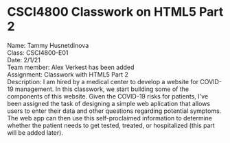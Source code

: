 # CSCI4800 Classwork on HTML5 Part 2
Name: Tammy Husnetdinova <br>
Class: CSCI4800-E01 <br>
Date: 2/1/21 <br>
Team member: Alex Verkest has been added <br>
Assignment: Classwork with HTML5 Part 2 <br>
Description: I am hired by a medical center to develop a website for COVID-19 management. In this classwork, we start building some of the components of this website. Given the COVID-19 risks for patients, I've been assigned the task of designing a simple web aplication that allows users to enter their data and other questions regarding potential symptoms. The web app can then use this self-proclaimed information to determine whether the patient needs to get tested, treated, or hospitalized (this part will be added later). <br>
